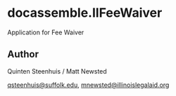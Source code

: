 # docassemble.IlFeeWaiver

Application for Fee Waiver

## Author

Quinten Steenhuis / Matt Newsted

qsteenhuis@suffolk.edu, mnewsted@illinoislegalaid.org


